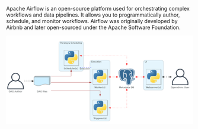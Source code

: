 Apache Airflow is an open-source platform used for orchestrating complex workflows and data pipelines. It allows you to programmatically author, schedule, and monitor workflows. Airflow was originally developed by Airbnb and later open-sourced under the Apache Software Foundation.

![airflow_architecture.png](airflow_architecture.png)